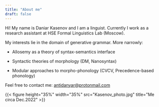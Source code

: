 ```yaml
---
title: "About me"
draft: false
---
```


Hi! My name is Daniar Kasenov and I am a linguist. Currently I work as a research assistant at HSE  Formal Linguistics Lab (Moscow).

My interests lie in the domain of generative grammar. More narrowly:

+ Allosemy as a theory of syntax-semantics interface

+ Syntactic theories of morphology (DM, Nanosyntax)

+ Modular approaches to morpho-phonology (CVCV, Precedence-based phonology)

Feel free to contact me: antidanyar@protonmail.com

{{< figure height="35%" width="35%" src="Kasenov_photo.jpg" title="Me circa Dec.2022" >}}